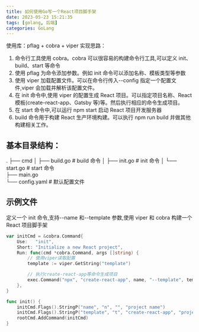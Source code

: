 ```yaml
---
title: 如何使用Go写一个React项目脚手架
date: 2023-05-23 15:21:35
tags: [golang, 后端]
categories: GoLang
---
```


使用库：pflag + cobra + viper
实现思路：

1. 命令行工具使用 cobra。cobra 可以很容易的构建命令行工具,可以定义 init、build、start 等命令
2. 使用 pflag 为命令添加参数。例如 init 命令可以添加名称、模板类型等参数
3. 使用 viper 加载配置文件。可以在命令行传入--config 指定一个配置文件,viper 会加载并解析该配置文件。
4. 在 init 命令中,使用 viper 的配置生成 React 项目。可以指定项目名称、React 模板(create-react-app、Gatsby 等)等。然后执行相应的命令生成项目。
5. 在 start 命令中,可以运行 npm start 启动 React 项目开发服务器
6. build 命令用于构建 React 生产环境构建。可以执行 npm run build 并做其他构建相关工作。

## 基本目录结构：

.
├── cmd
│ ├── build.go # build 命令
│ ├── init.go # init 命令
│ └── start.go # start 命令  
├── main.go  
└── config.yaml # 默认配置文件

## 示例文件

定义一个 init 命令,支持--name 和--template 参数,使用 viper 和 cobra 构建一个 React 项目脚手架

```go
var initCmd = &cobra.Command{
    Use:   "init",
    Short: "Initialize a new React project",
    Run: func(cmd *cobra.Command, args []string) {
        // 使用viper读取配置
        template := viper.GetString("template")

        // 执行create-react-app等命令生成项目
        exec.Command("npx", "create-react-app", name, "--template", template).Start()
    },
}

func init() {
    initCmd.Flags().StringP("name", "n", "", "project name")
    initCmd.Flags().StringP("template", "t", "create-react-app", "project template (create-react-app, Gatsby, Next.js)")
    rootCmd.AddCommand(initCmd)
}
```
